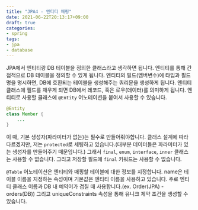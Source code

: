 ```yaml
---
title: "JPA4 - 엔티티 매핑"
date: 2021-06-22T20:13:17+09:00
draft: true
categories:
- spring
tags:
- jpa
- database
---
```


JPA에서 엔티티랑 DB 테이블을 정의한 클래스라고 생각하면 됩니다. 엔티티를 통해 간접적으로 DB 테이블을 정의할 수 있게 됩니다. 엔티티의 필드(멤버변수)에 타입과 필드명을 명시하면, DB에 호환되는 테이블을 생성해주는 쿼리문을 생성하게 됩니다. 엔티티 클래스에 필드를 채우게 되면 DB에서 레코드, 혹은 로우(데이터)를 의미하게 됩니다. 엔티티로 사용할 클래스에 `@Entity` 어노테이션을 붙여서 사용할 수 있습니다.

```java
@Entity
class Member {
    ...
}
```

이 때, 기본 생성자(파라미터가 없는)는 필수로 만들어줘야합니다. 클래스 설계에 따라 다르겠지만, 저는 `protected`로 세팅하고 있습니다.(대부분 데이터들은 파라미터가 있는 생성자를 만들어주기 때문입니다.) 그래서 `final`, `enum`, `interface`, `inner` 클래스는 사용할 수 없습니다. 그리고 저장할 필드에 `final` 키워드는 사용할 수 없습니다.

`@Table` 어노테이션은 엔티티와 매핑할 테이블에 대한 정보를 지정합니다. name은 테이블 이름을 지정하는 속성이며 기본값은 엔티티 이름을 사용하고 있습니다. 주로 엔티티 클래스 이름과 DB 내 예약어가 겹칠 때 사용합니다.(ex. Order(JPA) - orders(DB)) 그리고 uniqueConstraints 속성을 통해 유니크 제약 조건을 생성할 수 있습니다.